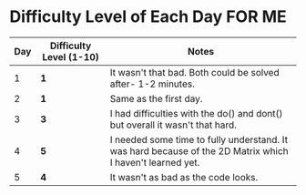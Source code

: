 # **Difficulty Level of Each Day FOR ME**

| **Day** | **Difficulty Level (1-10)** | **Notes** |
|-----|-------------------------|-------|
| 1   |           **1**              |   It wasn't that bad. Both could be solved after- 1-2 minutes.    |
| 2   |         **1**                |    Same as the first day.   |
| 3   |         **3**                |     I had difficulties with the do() and dont() but overall it wasn't that hard.  |
| 4   |         **5**                |  I needed some time to fully understand. It was hard because of the 2D Matrix which I haven't learned yet.     |
| 5   |          **4**             |    It wasn't as bad as the code looks.    |